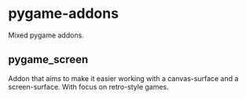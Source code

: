 # pygame-addons
Mixed pygame addons.

## pygame_screen
Addon that aims to make it easier working with a canvas-surface and a screen-surface. With focus on retro-style games.
